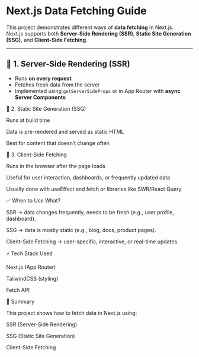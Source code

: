 # Next.js Data Fetching Guide

This project demonstrates different ways of **data fetching** in Next.js.  
Next.js supports both **Server-Side Rendering (SSR)**, **Static Site Generation (SSG)**, and **Client-Side Fetching**.

---

## 🔹 1. Server-Side Rendering (SSR)

- Runs **on every request**
- Fetches fresh data from the server
- Implemented using `getServerSideProps` or in App Router with **async Server Components**

🔹 2. Static Site Generation (SSG)

Runs at build time

Data is pre-rendered and served as static HTML

Best for content that doesn’t change often

🔹 3. Client-Side Fetching

Runs in the browser after the page loads

Useful for user interaction, dashboards, or frequently updated data

Usually done with useEffect and fetch or libraries like SWR/React Query

✅ When to Use What?

SSR → data changes frequently, needs to be fresh (e.g., user profile, dashboard).

SSG → data is mostly static (e.g., blog, docs, product pages).

Client-Side Fetching → user-specific, interactive, or real-time updates.

⚡ Tech Stack Used

Next.js (App Router)

TailwindCSS (styling)

Fetch API

📌 Summary

This project shows how to fetch data in Next.js using:

SSR (Server-Side Rendering)

SSG (Static Site Generation)

Client-Side Fetching
